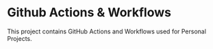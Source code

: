 # Github Actions & Workflows

This project contains GitHub Actions and Workflows used for Personal Projects.

